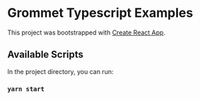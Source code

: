 # Grommet Typescript Examples

This project was bootstrapped with [Create React App](https://github.com/facebook/create-react-app).

## Available Scripts

In the project directory, you can run:

### `yarn start`
